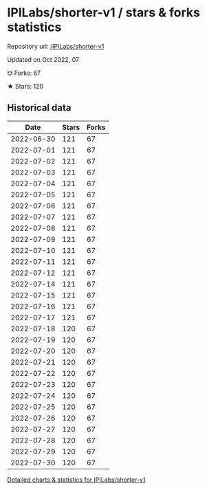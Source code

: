 # IPILabs/shorter-v1 / stars & forks statistics

Repository url: [/IPILabs/shorter-v1](https://github.com/IPILabs/shorter-v1)

Updated on Oct 2022, 07

☋ Forks: 67

★ Stars: 120

## Historical data
| Date | Stars | Forks |
|------|-------|-------|
| 2022-06-30 | 121 | 67 | 
| 2022-07-01 | 121 | 67 | 
| 2022-07-02 | 121 | 67 | 
| 2022-07-03 | 121 | 67 | 
| 2022-07-04 | 121 | 67 | 
| 2022-07-05 | 121 | 67 | 
| 2022-07-06 | 121 | 67 | 
| 2022-07-07 | 121 | 67 | 
| 2022-07-08 | 121 | 67 | 
| 2022-07-09 | 121 | 67 | 
| 2022-07-10 | 121 | 67 | 
| 2022-07-11 | 121 | 67 | 
| 2022-07-12 | 121 | 67 | 
| 2022-07-14 | 121 | 67 | 
| 2022-07-15 | 121 | 67 | 
| 2022-07-16 | 121 | 67 | 
| 2022-07-17 | 121 | 67 | 
| 2022-07-18 | 120 | 67 | 
| 2022-07-19 | 120 | 67 | 
| 2022-07-20 | 120 | 67 | 
| 2022-07-21 | 120 | 67 | 
| 2022-07-22 | 120 | 67 | 
| 2022-07-23 | 120 | 67 | 
| 2022-07-24 | 120 | 67 | 
| 2022-07-25 | 120 | 67 | 
| 2022-07-26 | 120 | 67 | 
| 2022-07-27 | 120 | 67 | 
| 2022-07-28 | 120 | 67 | 
| 2022-07-29 | 120 | 67 | 
| 2022-07-30 | 120 | 67 | 


[Detailed charts & statistics for IPILabs/shorter-v1](https://reviewgithub.com/rep/IPILabs/shorter-v1)
